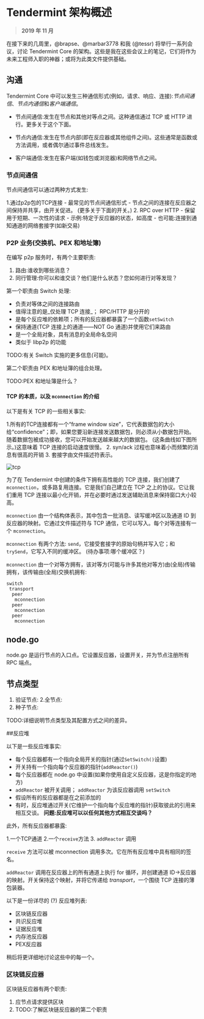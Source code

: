 # Tendermint 架构概述


> **2019 年 11 月**

在接下来的几周里，@brapse、@marbar3778 和我 (@tessr) 将举行一系列会议，讨论 Tendermint Core 的架构。这些是我在这些会议上的笔记，它们将作为未来工程师入职的神器；或将为此类文件提供基础。

## 沟通

Tendermint Core 中可以发生三种通信形式(例如，请求、响应、连接):*节点间通信*、*节点内通信*和*客户端通信*。

- 节点间通信:发生在节点和其他对等点之间。这种通信通过 TCP 或 HTTP 进行。更多关于这个下面。
- 节点内通信:发生在节点内部(即在反应器或其他组件之间)。这些通常是函数或方法调用，或者偶尔通过事件总线发生。

- 客户端通信:发生在客户端(如钱包或浏览器)和网络节点之间。

### 节点间通信

节点间通信可以通过两种方式发生:

1.通过p2p包的TCP连接
    - 最常见的节点间通信形式
    - 节点之间的连接在反应器之间保持并共享，由开关促进。 (更多关于下面的开关。)
2. RPC over HTTP
    - 保留用于短期、一次性的请求
    - 示例:特定于反应器的状态，如高度
    - 也可能:连接到通知通道的网络套接字(如新交易)

### P2P 业务(交换机、PEX 和地址簿)

在编写 p2p 服务时，有两个主要职责:

1. 路由:谁收到哪些消息？
2. 同行管理:你可以和谁交谈？他们是什么状态？您如何进行对等发现？

第一个职责由 Switch 处理:

- 负责对等体之间的连接路由
- 值得注意的是_仅处理 TCP 连接_； RPC/HTTP 是分开的
- 是每个反应堆的依赖项；所有的反应器都暴露了一个函数`setSwitch`
- 保持通道(TCP 连接上的通道——NOT Go 通道)并使用它们来路由
- 是一个全局对象，具有消息的全局命名空间
- 类似于 libp2p 的功能

TODO:有关 Switch 实施的更多信息(可能)。

第二个职责由 PEX 和地址簿的组合处理。

 TODO:PEX 和地址簿是什么？

#### TCP 的本质，以及 `mconnection` 的介绍

以下是有关 TCP 的一些相关事实:

1.所有的TCP连接都有一个“frame window size”，它代表数据包的大小给“confidence”；即，如果您要沿新连接发送数据包，则必须从小数据包开始。随着数据包被成功接收，您可以开始发送越来越大的数据包。 (这条曲线如下图所示。)这意味着 TCP 连接的启动速度很慢。
2. syn/ack 过程也意味着小而频繁的消息有很高的开销
3. 套接字由文件描述符表示。

![tcp](../imgs/tcp-window.png)

为了在 Tendermint 中创建的条件下拥有高性能的 TCP 连接，我们创建了 `mconnection`，或多路复用连接。它是我们自己建立在 TCP 之上的协议。它让我们重用 TCP 连接以最小化开销，并在必要时通过发送辅助消息来保持窗口大小较高。

`mconnection` 由一个结构体表示，其中包含一批消息、读写缓冲区以及通道 ID 到反应器的映射。它通过文件描述符与 TCP 通信，它可以写入。每个对等连接有一个 `mconnection`。

`mconnection` 有两个方法: `send`，它接受套接字的原始句柄并写入它；和 `trySend`，它写入不同的缓冲区。 (待办事项:哪个缓冲区？)

`mconnection` 由一个对等方拥有，该对等方(可能与许多其他对等方)由(全局)传输拥有，该传输由(全局)交换机拥有:

<!-- markdownlint-disable -->
```
switch
 transport
  peer
   mconnection
  peer
   mconnection
  peer
   mconnection
```
<!-- markdownlint-restore -->

## node.go

node.go 是运行节点的入口点。它设置反应器，设置开关，并为节点注册所有 RPC 端点。

## 节点类型


1. 验证节点:
2.全节点:
3. 种子节点:

TODO:详细说明节点类型及其配置方式之间的差异。

##反应堆

以下是一些反应堆事实:

- 每个反应器都有一个指向全局开关的指针(通过`SetSwitch()`设置)
- 开关持有一个指向每个反应器的指针(`addReactor()`)
- 每个反应器都在 node.go 中设置(如果你使用自定义反应器，这是你指定的地方)
- `addReactor` 被开关调用； `addReactor` 为该反应器调用 `setSwitch`
- 假设所有的反应器都是在之前添加的
- 有时，反应堆通过开关(它维护一个指向每个反应堆的指针)获取彼此的引用来相互交谈。 **问题:反应堆可以以任何其他方式相互交谈吗？**

此外，所有反应器都暴露:

1.一个TCP通道
2.一个`receive`方法
3. `addReactor` 调用

`receive` 方法可以被 mconnection 调用多次。它在所有反应堆中具有相同的签名。

`addReactor` 调用在反应器上的所有通道上执行 for 循环，并创建通道 ID->反应器的映射。开关保持这个映射，并将它传递给 _transport_，一个围绕 TCP 连接的薄包装器。

以下是一份详尽的 (?) 反应堆列表:

- 区块链反应器
- 共识反应堆
- 证据反应堆
- 内存池反应器
- PEX反应器

稍后将更详细地讨论这些中的每一个。


### 区块链反应器

区块链反应器有两个职责:

1. 应节点请求提供区块
2. TODO:了解区块链反应器的第二个职责
